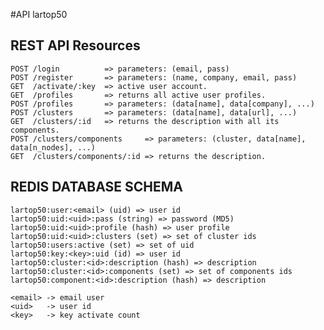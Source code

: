 #API lartop50

## REST API Resources

	POST /login          => parameters: (email, pass)
	POST /register       => parameters: (name, company, email, pass)
	GET  /activate/:key  => active user account.
	GET  /profiles       => returns all active user profiles.
	POST /profiles       => parameters: (data[name], data[company], ...)
	POST /clusters       => parameters: (data[name], data[url], ...)
	GET  /clusters/:id   => returns the description with all its components.
	POST /clusters/components     => parameters: (cluster, data[name], data[n_nodes], ...)
	GET  /clusters/components/:id => returns the description.

## REDIS DATABASE SCHEMA

	lartop50:user:<email> (uid) => user id
	lartop50:uid:<uid>:pass (string) => password (MD5)
	lartop50:uid:<uid>:profile (hash) => user profile
	lartop50:uid:<uid>:clusters (set) => set of cluster ids
	lartop50:users:active (set) => set of uid
	lartop50:key:<key>:uid (id) => user id
	lartop50:cluster:<id>:description (hash) => description
	lartop50:cluster:<id>:components (set) => set of components ids
	lartop50:component:<id>:description (hash) => description

	<email> -> email user
	<uid>   -> user id
	<key>   -> key activate count
